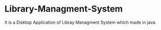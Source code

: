# Library-Managment-System
It is a Disktop Application of Libray Managment System which made in java.
